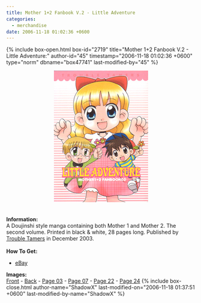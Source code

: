 ```yaml
---
title: Mother 1+2 Fanbook V.2 - Little Adventure
categories:
  - merchandise
date: 2006-11-18 01:02:36 +0600
---
```

{% include box-open.html box-id="2719" title="Mother 1+2 Fanbook V.2 - Little Adventure:" author-id="45" timestamp="2006-11-18 01:02:36 +0600" type="norm" dbname="box47741" last-modified-by="45" %}
	<center>
	<img src="/merchandise/images/m12fb_la_title.jpg" border="0" alt="Mother 1+2 Fanbook V.2 - Little Adventure" />
	</center>
	<br /><br />
	<b>Information:</b>
	<br />
	A Doujinshi style manga containing both Mother 1 and Mother 2. The second volume. Printed 
	in black & white, 28 pages long. Published by 
	<a href="http://www20.big.or.jp/~tbusters/">Trouble Tamers</a> in December 2003.
	<br /><br />
	<b>How To Get:</b>
	<br />
	<ul>
	<li><a href="http://www.ebay.com">eBay</a></li>
	</ul>
	<b>Images:</b>
	<br />
	<a href="/merchandise/images/m12fb_la_front.jpg">Front</a> - <a href="/merchandise/images/m12fb_la_back.jpg">Back</a> - <a href="/merchandise/images/m12fb_la_p03.jpg">Page 03</a> - 
	<a href="/merchandise/images/m12fb_la_p07.jpg">Page 07</a> - <a href="/merchandise/images/m12fb_la_p22.jpg">Page 22</a> - <a href="/merchandise/images/m12fb_la_p24.jpg">Page 24</a>
{% include box-close.html author-name="ShadowX" last-modified-on="2006-11-18 01:37:51 +0600" last-modified-by-name="ShadowX" %}
